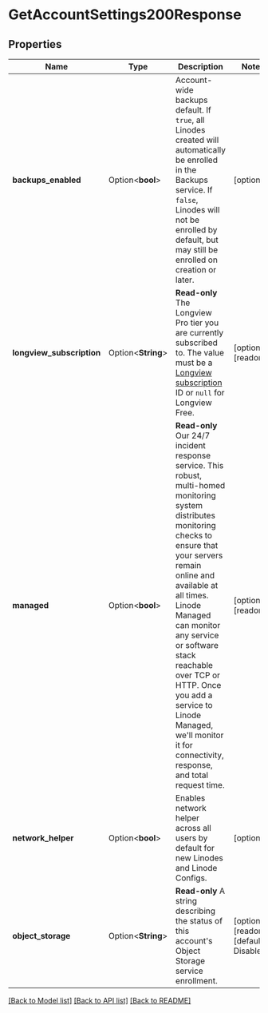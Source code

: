 # GetAccountSettings200Response

## Properties

Name | Type | Description | Notes
------------ | ------------- | ------------- | -------------
**backups_enabled** | Option<**bool**> | Account-wide backups default.  If `true`, all Linodes created will automatically be enrolled in the Backups service.  If `false`, Linodes will not be enrolled by default, but may still be enrolled on creation or later. | [optional]
**longview_subscription** | Option<**String**> | __Read-only__ The Longview Pro tier you are currently subscribed to. The value must be a [Longview subscription](https://techdocs.akamai.com/linode-api/reference/get-longview-subscriptions) ID or `null` for Longview Free. | [optional][readonly]
**managed** | Option<**bool**> | __Read-only__ Our 24/7 incident response service. This robust, multi-homed monitoring system distributes monitoring checks to ensure that your servers remain online and available at all times. Linode Managed can monitor any service or software stack reachable over TCP or HTTP. Once you add a service to Linode Managed, we'll monitor it for connectivity, response, and total request time. | [optional][readonly]
**network_helper** | Option<**bool**> | Enables network helper across all users by default for new Linodes and Linode Configs. | [optional]
**object_storage** | Option<**String**> | __Read-only__ A string describing the status of this account's Object Storage service enrollment. | [optional][readonly][default to Disabled]

[[Back to Model list]](../README.md#documentation-for-models) [[Back to API list]](../README.md#documentation-for-api-endpoints) [[Back to README]](../README.md)


